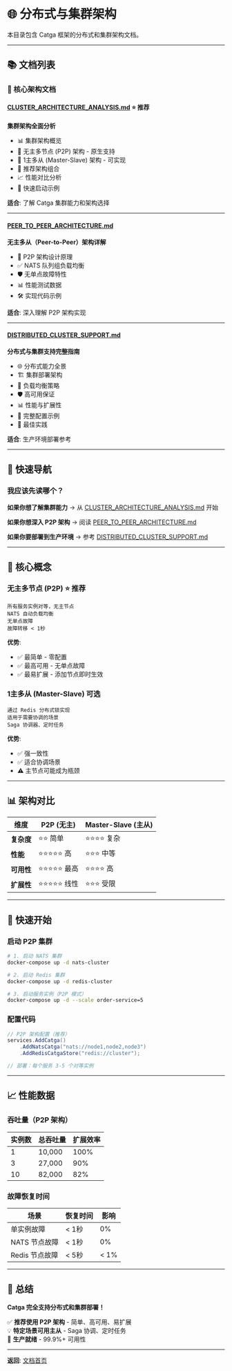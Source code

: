 # 🌐 分布式与集群架构

本目录包含 Catga 框架的分布式和集群架构文档。

---

## 📚 文档列表

### 🎯 核心架构文档

#### [CLUSTER_ARCHITECTURE_ANALYSIS.md](./CLUSTER_ARCHITECTURE_ANALYSIS.md) ⭐ 推荐
**集群架构全面分析**

- 📊 集群架构概览
- 🎯 无主多节点 (P2P) 架构 - 原生支持
- 🔸 1主多从 (Master-Slave) 架构 - 可实现
- 🔷 推荐架构组合
- 📈 性能对比分析
- 🚀 快速启动示例

**适合**: 了解 Catga 集群能力和架构选择

---

#### [PEER_TO_PEER_ARCHITECTURE.md](./PEER_TO_PEER_ARCHITECTURE.md)
**无主多从（Peer-to-Peer）架构详解**

- 🔄 P2P 架构设计原理
- ✅ NATS 队列组负载均衡
- 🛡️ 无单点故障特性
- 📊 性能测试数据
- 🛠️ 实现代码示例

**适合**: 深入理解 P2P 架构实现

---

#### [DISTRIBUTED_CLUSTER_SUPPORT.md](./DISTRIBUTED_CLUSTER_SUPPORT.md)
**分布式与集群支持完整指南**

- 🌐 分布式能力全景
- 🏗️ 集群部署架构
- 🔄 负载均衡策略
- 🛡️ 高可用保证
- 📊 性能与扩展性
- 🔧 完整配置示例
- 🎯 最佳实践

**适合**: 生产环境部署参考

---

## 🎯 快速导航

### 我应该先读哪个？

**如果你想了解集群能力** → 从 [CLUSTER_ARCHITECTURE_ANALYSIS.md](./CLUSTER_ARCHITECTURE_ANALYSIS.md) 开始

**如果你想深入 P2P 架构** → 阅读 [PEER_TO_PEER_ARCHITECTURE.md](./PEER_TO_PEER_ARCHITECTURE.md)

**如果你要部署到生产环境** → 参考 [DISTRIBUTED_CLUSTER_SUPPORT.md](./DISTRIBUTED_CLUSTER_SUPPORT.md)

---

## 🔑 核心概念

### 无主多节点 (P2P) ⭐ 推荐

```
所有服务实例对等，无主节点
NATS 自动负载均衡
无单点故障
故障转移 < 1秒
```

**优势**:
- ✅ 最简单 - 零配置
- ✅ 最高可用 - 无单点故障
- ✅ 最易扩展 - 添加节点即时生效

### 1主多从 (Master-Slave) 可选

```
通过 Redis 分布式锁实现
适用于需要协调的场景
Saga 协调器、定时任务
```

**优势**:
- ✅ 强一致性
- ✅ 适合协调场景
- ⚠️ 主节点可能成为瓶颈

---

## 📊 架构对比

| 维度 | P2P (无主) | Master-Slave (主从) |
|------|-----------|---------------------|
| **复杂度** | ⭐⭐ 简单 | ⭐⭐⭐⭐ 复杂 |
| **性能** | ⭐⭐⭐⭐⭐ 高 | ⭐⭐⭐ 中等 |
| **可用性** | ⭐⭐⭐⭐⭐ 最高 | ⭐⭐⭐⭐ 高 |
| **扩展性** | ⭐⭐⭐⭐⭐ 线性 | ⭐⭐⭐ 受限 |

---

## 🚀 快速开始

### 启动 P2P 集群

```bash
# 1. 启动 NATS 集群
docker-compose up -d nats-cluster

# 2. 启动 Redis 集群
docker-compose up -d redis-cluster

# 3. 启动服务实例（P2P 模式）
docker-compose up -d --scale order-service=5
```

### 配置代码

```csharp
// P2P 架构配置（推荐）
services.AddCatga()
    .AddNatsCatga("nats://node1,node2,node3")
    .AddRedisCatgaStore("redis://cluster");

// 部署：每个服务 3-5 个对等实例
```

---

## 📈 性能数据

### 吞吐量（P2P 架构）

| 实例数 | 总吞吐量 | 扩展效率 |
|--------|---------|---------|
| 1      | 10,000  | 100%    |
| 3      | 27,000  | 90%     |
| 10     | 82,000  | 82%     |

### 故障恢复时间

| 场景 | 恢复时间 | 影响 |
|-----|---------|------|
| 单实例故障 | < 1秒 | 0% |
| NATS 节点故障 | < 1秒 | 0% |
| Redis 节点故障 | < 5秒 | < 1% |

---

## 🎉 总结

**Catga 完全支持分布式和集群部署！**

✅ **推荐使用 P2P 架构** - 简单、高可用、易扩展  
💡 **特定场景可用主从** - Saga 协调、定时任务  
🚀 **生产就绪** - 99.9%+ 可用性

---

**返回**: [文档首页](../README.md)

